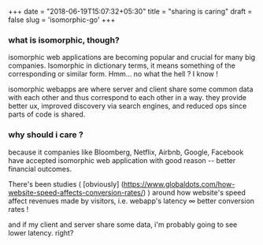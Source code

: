 +++
date = "2018-06-19T15:07:32+05:30"
title = "sharing is caring"
draft = false
slug = 'isomorphic-go'
+++

### what is isomorphic, though?

isomorphic web applications are becoming popular and crucial for many big companies. Isomorphic in dictionary terms, it means something of the corresponding or similar form. Hmm... no what the hell ? I know !

isomorphic webapps are where server and client share some common data with each other and thus correspond to each other in a way. they provide better ux, improved discovery via search engines, and reduced ops since parts of code is shared.

### why should i care ?

because it companies like Bloomberg, Netflix, Airbnb, Google, Facebook have accepted isomorphic web application with good reason -- better financial outcomes.

There's been studies ( [obviously] (https://www.globaldots.com/how-website-speed-affects-conversion-rates/) ) around how website's speed affect revenues made by visitors, i.e. webapp's latency ∞ better conversion rates !

and if my client and server share some data, i'm probably going to see lower latency. right?
